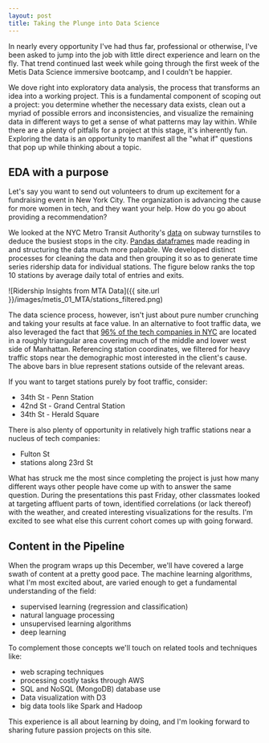 ```yaml
---
layout: post
title: Taking the Plunge into Data Science
---
```


In nearly every opportunity I've had thus far, professional or otherwise, I've been asked to jump into the job with little direct experience and learn on the fly.
That trend continued last week while going through the first week of the Metis Data Science immersive bootcamp, and I couldn't be happier.  

We dove right into exploratory data analysis, the process that transforms an idea into a working project.
This is a fundamental component of scoping out a project: you determine whether the necessary data exists, clean out a myriad of possible errors and inconsistencies,
and visualize the remaining data in different ways to get a sense of what patterns may lay within.
While there are a plenty of pitfalls for a project at this stage, it's inherently fun.
Exploring the data is an opportunity to manifest all the "what if" questions that pop up while thinking about a topic.

## EDA with a purpose

Let's say you want to send out volunteers to drum up excitement for a fundraising event in New York City.
The organization is advancing the cause for more women in tech, and they want your help.
How do you go about providing a recommendation?  

We looked at the NYC Metro Transit Authority's [data](http://web.mta.info/developers/turnstile.html) on subway turnstiles to deduce the busiest stops in the city.
[Pandas dataframes](https://pandas.pydata.org/) made reading in and structuring the data much more palpable.
We developed distinct processes for cleaning the data and then grouping it so as to generate time series ridership data for individual stations.
The figure below ranks the top 10 stations by average daily total of entries and exits.  
 
![Ridership Insights from MTA Data]({{ site.url }}/images/metis_01_MTA/stations_filtered.png)

The data science process, however, isn't just about pure number crunching and taking your results at face value.
In an alternative to foot traffic data, we also leveraged the fact that [96% of the tech companies in NYC](https://www.builtinnyc.com/2016/12/13/big-tech-companies-nyc-locations)
are located in a roughly triangular area covering much of the middle and lower west side of Manhattan.
Referencing station coordinates, we filtered for heavy traffic stops near the demographic most interested in the client's cause.
The above bars in blue represent stations outside of the relevant areas.  

If you want to target stations purely by foot traffic, consider:
* 34th St - Penn Station
* 42nd St - Grand Central Station
* 34th St - Herald Square

There is also plenty of opportunity in relatively high traffic stations near a nucleus of tech companies:
* Fulton St
* stations along 23rd St

What has struck me the most since completing the project is just how many different ways other people have come up with to answer the same question.
During the presentations this past Friday, other classmates looked at targeting affluent parts of town, identified correlations (or lack thereof) with the weather,
and created interesting visualizations for the results. I'm excited to see what else this current cohort comes up with going forward.

## Content in the Pipeline

When the program wraps up this December, we'll have covered a large swath of content at a pretty good pace.
The machine learning algorithms, what I'm most excited about, are varied enough to get a fundamental understanding of the field:
* supervised learning (regression and classification)  
* natural language processing  
* unsupervised learning algorithms  
* deep learning  

To complement those concepts we'll touch on related tools and techniques like:
* web scraping techniques  
* processing costly tasks through AWS  
* SQL and NoSQL (MongoDB) database use  
* Data visualization with D3  
* big data tools like Spark and Hadoop    

This experience is all about learning by doing, and I'm looking forward to sharing future passion projects on this site.
